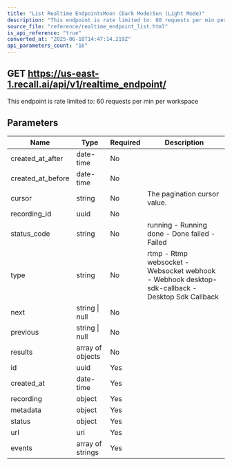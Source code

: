 ```yaml
---
title: "List Realtime EndpointsMoon (Dark Mode)Sun (Light Mode)"
description: "This endpoint is rate limited to: 60 requests per min per workspace"
source_file: "reference/realtime_endpoint_list.html"
is_api_reference: "true"
converted_at: "2025-06-10T14:47:14.219Z"
api_parameters_count: "16"
---
```

## GET https://us-east-1.recall.ai/api/v1/realtime_endpoint/

This endpoint is rate limited to: 60 requests per min per workspace

## Parameters

| Name | Type | Required | Description |
| --- | --- | --- | --- |
| created_at_after | date-time | No |  |
| created_at_before | date-time | No |  |
| cursor | string | No | The pagination cursor value. |
| recording_id | uuid | No |  |
| status_code | string | No | running - Running done - Done failed - Failed |
| type | string | No | rtmp - Rtmp websocket - Websocket webhook - Webhook desktop-sdk-callback - Desktop Sdk Callback |
| next | string \| null | No |  |
| previous | string \| null | No |  |
| results | array of objects | No |  |
| id | uuid | Yes |  |
| created_at | date-time | Yes |  |
| recording | object | Yes |  |
| metadata | object | Yes |  |
| status | object | Yes |  |
| url | uri | Yes |  |
| events | array of strings | Yes |  |

